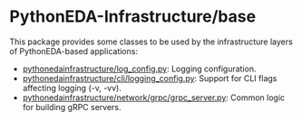 # PythonEDA-Infrastructure/base

This package provides some classes to be used by the infrastructure layers of PythonEDA-based applications:
- [pythonedainfrastructure/log_config.py](pythonedainfrastructure/_log_config.py): Logging configuration.
- [pythonedainfrastructure/cli/logging_config.py](pythonedainfrastructure/cli/logging_config.py "LoggingConfig"): Support for CLI flags affecting logging (-v, -vv).
- [pythonedainfrastructure/network/grpc/grpc_server.py](pythonedainfrastructure/network/grpc/grpc_server.py "GrpcServer"): Common logic for building gRPC servers.
